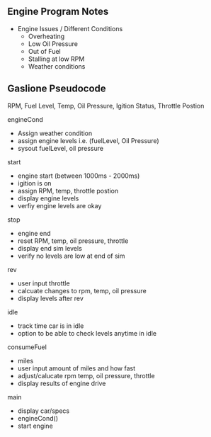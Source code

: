 Engine Program Notes 
--------------------
- Engine Issues / Different Conditions
  - Overheating
  - Low Oil Pressure
  - Out of Fuel
  - Stalling at low RPM
  - Weather conditions 

Gaslione Pseudocode
------------------
RPM, Fuel Level, Temp, Oil Pressure, Igition Status, Throttle Postion 

engineCond
 - Assign weather condition 
 - assign engine levels i.e. (fuelLevel, Oil Pressure)
 - sysout fuelLevel, oil pressure 

start
 - engine start (between 1000ms - 2000ms)
 - igition is on
 - assign RPM, temp, throttle postion 
 - display engine levels
 - verfiy engine levels are okay

stop 
 - engine end
 - reset RPM, temp, oil pressure, throttle
 - display end sim levels
 - verify no levels are low at end of sim

rev
 - user input throttle
 - calcuate changes to rpm, temp, oil pressure
 - display levels after rev

idle 
 - track time car is in idle
 - option to be able to check levels anytime in idle
   
consumeFuel
 - miles
 - user input amount of miles and how fast 
 - adjust/calucate rpm temp, oil pressure, throttle
 - display results of engine drive

main
 - display car/specs 
 - engineCond() 
 - start engine 


   